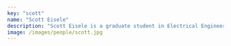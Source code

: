 ```yaml
---
key: "scott"
name: "Scott Eisele"
description: "Scott Eisele is a graduate student in Electrical Engineering at Vanderbilt University. He is a research assistant at the Institute for Software Integrated Systems. His research interests are in cyber-physical systems, and distributed computing. He completed an undergraduate degree in Mechanical Engineering at Brigham Young University in 2013."
image: /images/people/scott.jpg
---
```

